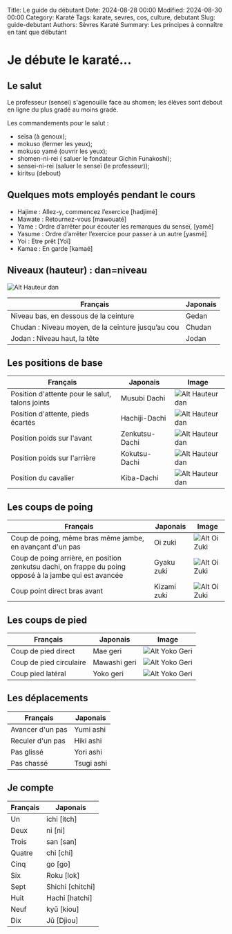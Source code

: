 Title: Le guide du débutant
Date: 2024-08-28 00:00
Modified: 2024-08-30 00:00
Category: Karaté
Tags: karate, sevres, cos, culture, debutant
Slug: guide-debutant
Authors: Sèvres Karaté 
Summary: Les principes à connaître en tant que débutant

# Je débute le karaté...

## Le salut

Le professeur (sensei) s'agenouille face au shomen; les élèves sont debout en ligne du plus gradé au moins gradé.

Les commandements pour le salut :

- seïsa (à genoux);
- mokuso (fermer les yeux);
- mokuso yamé (ouvrir les yeux);
- shomen-ni-rei ( saluer le fondateur Gichin Funakoshi);
- sensei-ni-rei (saluer le senseï (le professeur));
- kiritsu (debout)

## Quelques mots employés pendant le cours

- Hajime : Allez-y, commencez l’exercice [hadjimé]
- Mawate : Retournez-vous [mawouaté]
- Yame : Ordre d’arrêter pour écouter les remarques du senseï, [yamé]
- Yasume : Ordre d’arrêter l’exercice pour passer à un autre [yasmé]
- Yoi : Etre prêt [Yoï]
- Kamae : En garde [kamaé]

## Niveaux (hauteur) : dan=niveau

![Alt Hauteur dan]({static}/images/hauteur-dan.jpg)

| Français                                               | Japonais   |
|--------------------------------------------------------|------------|
| Niveau bas, en dessous de la ceinture                  | Gedan      |
| Chudan : Niveau moyen, de la ceinture jusqu’au cou     | Chudan     |
| Jodan : Niveau haut, la tête                           | Jodan      |

## Les positions de base
| Français                                        | Japonais          | Image                                            |
|-------------------------------------------------|-------------------|--------------------------------------------------|
| Position d'attente pour le salut, talons joints | Musubi Dachi      | ![Alt Hauteur dan]({static}/images/musubi-dachi.jpg) |
| Position d'attente, pieds écartés               | Hachiji-Dachi     | ![Alt Hauteur dan]({static}/images/hachiji-dachi.jpg) |
| Position poids sur l'avant                      | Zenkutsu-Dachi    | ![Alt Hauteur dan]({static}/images/zenkutsu-dachi.jpg) |	
| Position poids sur l'arrière 	                  | Kokutsu-Dachi     | ![Alt Hauteur dan]({static}/images/kokutsu-dachi.jpg) |
| Position du cavalier                            | Kiba-Dachi        | ![Alt Hauteur dan]({static}/images/kiba-dachi.jpg) | 	

## Les coups de poing

| Français                                                                                                 | Japonais | Image                                            |
|----------------------------------------------------------------------------------------------------------| -------- |--------------------------------------------------|
| Coup de poing, même bras même jambe, en avançant d'un pas                                                | Oi zuki | ![Alt Oi Zuki]({static}/images/oi-zuki.jpg)      |
| Coup de poing arrière, en position zenkutsu dachi, on frappe du poing opposé à la jambe qui est avancée  | Gyaku zuki | ![Alt Oi Zuki]({static}/images/gyaku-zuki.jpg)   |
| Coup point direct bras avant                                                                             | Kizami zuki | ![Alt Oi Zuki]({static}/images/kizami-zuki.jpg)  |

## Les coups de pied

| Français                | Japonais        | Image                                          |
|-------------------------|-----------------|------------------------------------------------|
| Coup de pied direct     | 	Mae geri       | ![Alt Yoko Geri]({static}/images/mae-geri.jpg) | 	
| Coup de pied circulaire | 	Mawashi geri | 	![Alt Yoko Geri]({static}/images/mawashi.jpg) | 
| Coup pied latéral       |  	Yoko geri     | ![Alt Yoko Geri]({static}/images/yoko.jpg)     |

## Les déplacements

| Français | Japonais |
| -------- | -------- |
| Avancer d'un pas |	Yumi ashi | 	
| Reculer d'un pas |	Hiki ashi |	
| Pas glissé |	Yori ashi |
| Pas chassé |	Tsugi ashi |

## Je compte

| Français | Japonais          |
| -------- |-------------------|
|Un | 	ichi [itch]      |
|Deux | ni [ni]           |
|Trois | san [san]         |
|Quatre | 	chi [chi]        |
|Cinq | go [go]           |
|Six | Roku [lok]        |
|Sept | Shichi [chitchi]  |
|Huit | Hachi [hatchi]    |
|Neuf | kyū [kiou]        |
|Dix | Jū [Djiou]        | 
